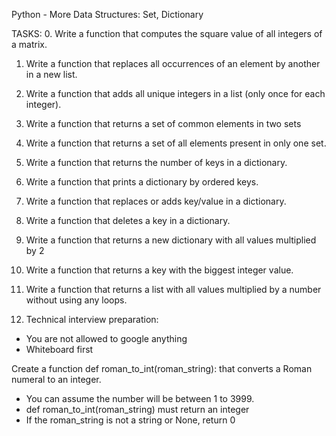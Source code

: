 Python - More Data Structures: Set, Dictionary

TASKS:
0. Write a function that computes the square value of all integers of a matrix.

1. Write a function that replaces all occurrences of an element by another in a new list.

2. Write a function that adds all unique integers in a list (only once for each integer).

3. Write a function that returns a set of common elements in two sets

4. Write a function that returns a set of all elements present in only one set.

5. Write a function that returns the number of keys in a dictionary.

6. Write a function that prints a dictionary by ordered keys.

7. Write a function that replaces or adds key/value in a dictionary.

8. Write a function that deletes a key in a dictionary.

9. Write a function that returns a new dictionary with all values multiplied by 2

10. Write a function that returns a key with the biggest integer value.

11. Write a function that returns a list with all values multiplied by a number without using any loops.

12. Technical interview preparation:
- You are not allowed to google anything
- Whiteboard first

Create a function def roman_to_int(roman_string): that converts a Roman numeral to an integer.
- You can assume the number will be between 1 to 3999.
- def roman_to_int(roman_string) must return an integer
- If the roman_string is not a string or None, return 0

